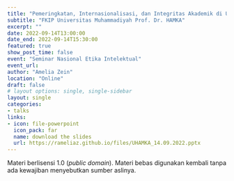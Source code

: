 ```yaml
---
title: "Pemeringkatan, Internasionalisasi, dan Integritas Akademik di Universitas"
subtitle: "FKIP Universitas Muhammadiyah Prof. Dr. HAMKA"
excerpt: ""
date: 2022-09-14T13:00:00
date_end: 2022-09-14T15:30:00
featured: true
show_post_time: false
event: "Seminar Nasional Etika Intelektual"
event_url: 
author: "Amelia Zein"
location: "Online"
draft: false
# layout options: single, single-sidebar
layout: single
categories:
- talks
links:
- icon: file-powerpoint
  icon_pack: far
  name: download the slides
  url: https://rameliaz.github.io/files/UHAMKA_14.09.2022.pptx
---
```


Materi berlisensi <i class="fab fa-creative-commons"></i> 1.0 (*public domain*). Materi bebas digunakan kembali tanpa ada kewajiban menyebutkan sumber aslinya.

